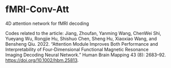 # fMRI-Conv-Att

4D attention network for fMRI decoding

Codes related to the article: Jiang, Zhoufan, Yanming Wang, ChenWei Shi, Yueyang Wu, Rongjie Hu, Shishuo Chen, Sheng Hu, Xiaoxiao Wang, and Bensheng Qiu. 2022. “Attention Module Improves Both Performance and Interpretability of Four-Dimensional Functional Magnetic Resonance Imaging Decoding Neural Network.” Human Brain Mapping 43 (8): 2683–92. https://doi.org/10.1002/hbm.25813.

